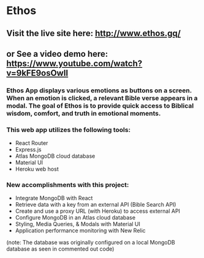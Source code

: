 # Ethos

## Visit the live site here: http://www.ethos.gq/
## or See a video demo here: https://www.youtube.com/watch?v=9kFE9osOwII 

### Ethos App displays various emotions as buttons on a screen. When an emotion is clicked, a relevant Bible verse appears in a modal. The goal of Ethos is to provide quick access to Biblical wisdom, comfort, and truth in emotional moments.
### This web app utilizes the following tools:

 

* React Router
* Express.js
* Atlas MongoDB cloud database
* Material UI
* Heroku web host


### New accomplishments with this project:
* Integrate MongoDB with React
* Retrieve data with a key from an external API (Bible Search API)
* Create and use a proxy URL (with Heroku) to access external API 
* Configure MongoDB in an Atlas cloud database
* Styling, Media Queries, & Modals with Material UI
* Application performance monitoring with New Relic

(note: The database was originally configured on a local MongoDB database as seen in commented out code)